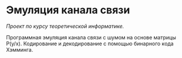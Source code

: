 # Эмуляция канала связи
_Проект по курсу теоретической информатике._

Программная эмуляция канала связи с шумом на основе матрицы P(y/x). Кодирование и декодирование с помощью бинарного кода Хэмминга.

